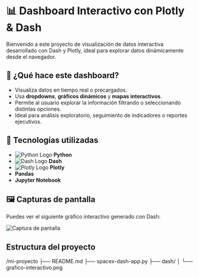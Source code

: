 # 📊 Dashboard Interactivo con Plotly & Dash

Bienvenido a este proyecto de visualización de datos interactiva desarrollado con Dash y Plotly, ideal para explorar datos dinámicamente desde el navegador.

## 🧠 ¿Qué hace este dashboard?

- Visualiza datos en tiempo real o precargados.
- Usa **dropdowns**, **gráficos dinámicos** y **mapas interactivos**.
- Permite al usuario explorar la información filtrando o seleccionando distintas opciones.
- Ideal para análisis exploratorio, seguimiento de indicadores o reportes ejecutivos.

## 🚀 Tecnologías utilizadas

- ![Python Logo](https://upload.wikimedia.org/wikipedia/commons/c/c3/Python-logo-notext.svg) **Python**
- ![Dash Logo](https://dash.plotly.com/_dash-component-suites/dash_core_components/active.png) **Dash**
- ![Plotly Logo](https://raw.githubusercontent.com/plotly/plotly.js/master/dist/plotly-logo.png) **Plotly**
- **Pandas**
- **Jupyter Notebook**

## 🖼️ Capturas de pantalla

Puedes ver el siguiente gráfico interactivo generado con Dash:

![Captura de pantalla](dash/grafico-interactivo.png)

## Estructura del proyecto

/mi-proyecto
├── README.md
├── spacex-dash-app.py
├── dash/
│   └── grafico-interactivo.png
